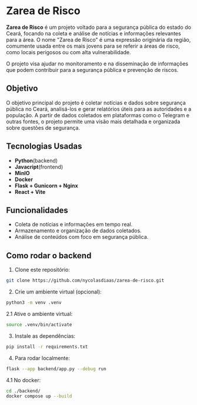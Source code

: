 # Zarea de Risco

**Zarea de Risco** é um projeto voltado para a segurança pública do estado do Ceará, focando na coleta e análise de notícias e informações relevantes para a área. O nome "Zarea de Risco" é uma expressão originária da região, comumente usada entre os mais jovens para se referir a áreas de risco, como locais perigosos ou com alta vulnerabilidade.

O projeto visa ajudar no monitoramento e na disseminação de informações que podem contribuir para a segurança pública e prevenção de riscos.

## Objetivo

O objetivo principal do projeto é coletar notícias e dados sobre segurança pública no Ceará, analisá-los e gerar relatórios úteis para as autoridades e a população. A partir de dados coletados em plataformas como o Telegram e outras fontes, o projeto permite uma visão mais detalhada e organizada sobre questões de segurança.

## Tecnologias Usadas

- **Python**(backend)
- **Javacript**(frontend)
- **MinIO**
- **Docker**
- **Flask + Gunicorn + Nginx**
- **React + Vite**
  
## Funcionalidades

- Coleta de notícias e informações em tempo real.
- Armazenamento e organização de dados coletados.
- Análise de conteúdos com foco em segurança pública.
  
## Como rodar o backend

1. Clone este repositório:
```bash
git clone https://github.com/nycolasdiaas/zarea-de-risco.git
```

2. Crie um ambiente virtual (opcional):
```bash
python3 -m venv .venv
```
2.1 Ative o ambiente virtual:

```bash
source .venv/bin/activate
```

3. Instale as dependências:
```bash
pip install -r requirements.txt
```

4. Para rodar localmente:
```bash
flask --app backend/app.py --debug run 
```

4.1 No docker:
```bash
cd ./backend/
docker compose up --build
```
